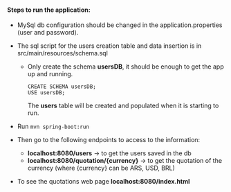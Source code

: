 #### Steps to run the application:

* MySql db configuration should be changed in the application.properties (user and password).
* The sql script for the users creation table and data insertion is in src/main/resources/schema.sql
    * Only create the schema **usersDB**, it should be enough to get the app up and running.
      ```
      CREATE SCHEMA usersDB;
      USE usersDB;
      ```

      The **users** table will be created and populated when it is starting to run.

* Run ```mvn spring-boot:run ```

* Then go to the following endpoints to access to the information:
    * **localhost:8080/users** -> to get the users saved in the db
    * **localhost:8080/quotation/{currency}** -> to get the quotation of the currency (where {currency} can be ARS, USD, BRL)

* To see the quotations web page **localhost:8080/index.html**
